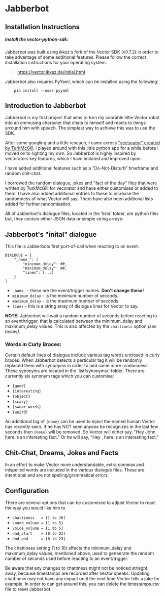 # Jabberbot

## Installation Instructions

##### Install the vector-python-sdk:
Jabberbot was built using ikkez's fork of the Vector SDK (v0.7.2) in order to take advantage of some additional features.
Please follow the correct installation instructions for your operating system:
> https://vector.ikkez.de/initial.html

Jabberbot also requires PyYaml, which can be installed using the following:
```
    pip install --user pyyaml
```

## Introduction to Jabberbot
Jabberbot is my first project that aims to turn my adorable little Vector robot into an ammusing character that chats to himself and reacts to things arround him with speech. The simplest way to achieve this was to use the SDK.

After some googling and a little reseach, I came across ["vectorator" created by TurkMcGill](https://github.com/TurkMcGill/vectorator). I played around with this little python app for a while before I moved on to righting my own. So Jabberbot is highly inspired by vectorators key features, which I have imitated and improved upon.

I have added additional features such as a "Do-Not-Disturb" timeframe and random chit-chat. 

I borrowed the random dialogue, jokes and "fact of the day" files that were written by TurkMcGill for vecorator and have either customised or added to them. I have also added additional entries to these to increase the randomness of what Vector will say. There have also been addtional lists added for further randomisation.

All of Jabberbot's dialogue files, located in the 'lists' folder, *are* python files but, they contain either JSON data or simple string arrays:

## Jabberbot's "inital" dialogue
This file is Jabberbots first port-of-call when reacting to an event.

```
DIALOGUE = {
    "_name_": {
        "minimum_delay": ##,
        "maximum_delay": ##,
        "lines": [...]
    }
}
```

- `_name_`        - these are the event/trigger names. **Don't change these!**
- `minimum_delay` - is the minimum number of seconds.
- `maximum_delay` - is the maximum number of seconds.
- `lines`         - this is a string array of dialogue lines for Vector to say.

**NOTE:** Jabberbot will wait a random number of seconds before reacting to an event/trigger, that is calculated between the minimum_delay and maximum_delay values. This is also affected by the `chattiness` option _(see below)_.

### Words in Curly Braces:
Certain default lines of dialogue include various tag words enclosed in curly braces. When Jabberbot detects a perticular tag it will be randomly replaced them with synonyms in order to add some more randomness. These synonyms are located in the 'list/synonyms/' folder.
There are currently six synonym tags which you can customise:
- `{good}`
- `{interesting}`
- `{object}`
- `{scary}`
- `{swear_words}`
- `{weird}`

An additional tag of `{name}` can be used to inject the named human Vector has recently seen. If he has NOT seen anyone he recognizes in the last few seconds then `{name}` will be removed. So Vector will either say, "Hey John, here is an interesting fact." Or he will say, "Hey , here is an interesting fact."

## Chit-Chat, Dreams, Jokes and Facts
In an effort to make Vector more understandable, extra commas and mispelled words are included in the various dialogue files. These are intentional and are not spelling/grammatical errors.

## Configuration
There are several options that can be customised to adjust Vector to react the way you would like him to.

- `chattiness   = [1 to 10]`
- `sound_volume = [1 to 5]`
- `voice_volume = [1 to 5]`
- `dnd_start    = [0 to 23]`
- `dnd_end      = [0 to 23]`

The chattiness setting (1 to 10) affects the minimum_delay and maximum_delay values, mentioned above, used to geneerate the random number of seconds used before reacting to an event/trigger.

Be aware that any changes to chattiness might not be noticed striaght away, because timestamps are recorded after Vector speaks. Updating chattiness may not have any impact until the next time Vector tells a joke for example. In order to can get around this, you can delete the timestamps.csv file to reset Jabberbot.
